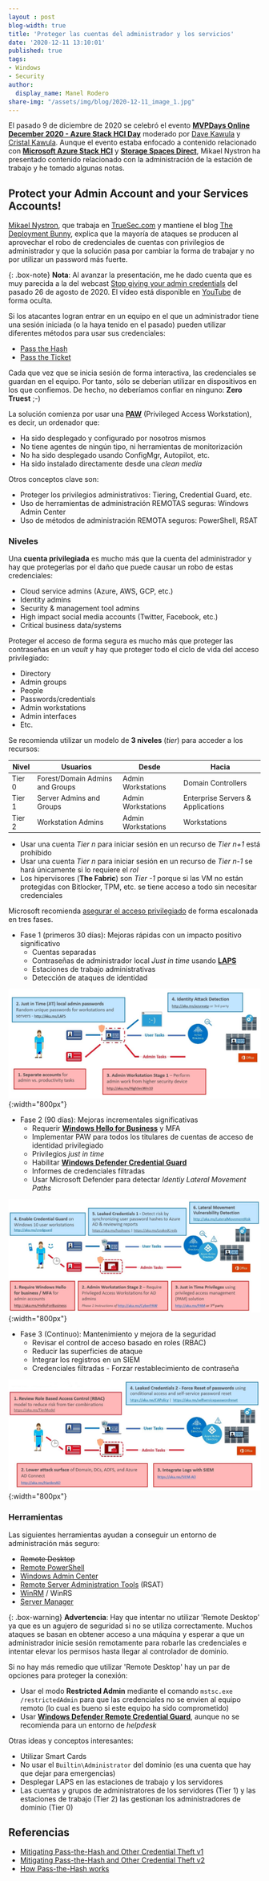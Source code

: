 ```yaml
---
layout : post
blog-width: true
title: 'Proteger las cuentas del administrador y los servicios'
date: '2020-12-11 13:10:01'
published: true
tags:
- Windows
- Security
author:
  display_name: Manel Rodero
share-img: "/assets/img/blog/2020-12-11_image_1.jpg"
---
```


El pasado 9 de diciembre de 2020 se celebró el evento [**MVPDays Online December 2020 - Azure Stack HCI Day**](https://www.youtube.com/watch?v=sZQN-4lykX0) moderado por [Dave Kawula](https://twitter.com/DaveKawula) y [Cristal Kawula](https://twitter.com/SuperCristal1). Aunque el evento estaba enfocado a contenido relacionado con [**Microsoft Azure Stack HCI**](https://docs.microsoft.com/en-us/azure-stack/hci/overview) y [**Storage Spaces Direct**](https://docs.microsoft.com/en-us/windows-server/storage/storage-spaces/storage-spaces-direct-overview), Mikael Nystron ha presentado contenido relacionado con la administración de la estación de trabajo y he tomado algunas notas.

## Protect your Admin Account and your Services Accounts!

[Mikael Nystron](https://twitter.com/mikael_nystrom), que trabaja en [TrueSec.com](https://www.truesec.com/) y mantiene el blog [The Deployment Bunny](https://deploymentbunny.com/), explica que la mayoría de ataques se producen al aprovechar el robo de credenciales de cuentas con privilegios de administrador y que la solución pasa por cambiar la forma de trabajar y no por utilizar un password más fuerte.

{: .box-note}
**Nota**: Al avanzar la presentación, me he dado cuenta que es muy parecida a la del webcast [Stop giving your admin credentials](https://techtalk.truesec.com/webcast/stop-giving-your-admin-credentials-away/) del pasado 26 de agosto de 2020. El vídeo está disponible en [YouTube](https://youtu.be/4hdO47xvGJc) de forma oculta.

Si los atacantes logran entrar en un equipo en el que un administrador tiene una sesión iniciada (o la haya tenido en el pasado) pueden utilizar diferentes métodos para usar sus credenciales:

* [Pass the Hash](https://attack.stealthbits.com/pass-the-hash-attack-explained)
* [Pass the Ticket](https://attack.stealthbits.com/pass-the-ticket)

Cada que vez que se inicia sesión de forma interactiva, las credenciales se guardan en el equipo. Por tanto, sólo se deberían utilizar en dispositivos en los que confiemos. De hecho, no deberíamos confiar en ninguno: **Zero Truest** ;-)

La solución comienza por usar una [**PAW**](https://docs.microsoft.com/en-us/windows-server/identity/securing-privileged-access/privileged-access-workstations) (Privileged Access Workstation), es decir, un ordenador que:

* Ha sido desplegado y configurado por nosotros mismos
* No tiene agentes de ningún tipo, ni herramientas de monitorización
* No ha sido desplegado usando ConfigMgr, Autopilot, etc.
* Ha sido instalado directamente desde una _clean media_ 

Otros conceptos clave son:

* Proteger los privilegios administrativos: Tiering, Credential Guard, etc.
* Uso de herramientas de administración REMOTAS seguras: Windows Admin Center
* Uso de métodos de administración REMOTA seguros: PowerShell, RSAT

### Niveles

Una **cuenta privilegiada** es mucho más que la cuenta del administrador y hay que protegerlas por el daño que puede causar un robo de estas credenciales:

* Cloud service admins (Azure, AWS, GCP, etc.)
* Identity admins
* Security & management tool admins
* High impact social media accounts (Twitter, Facebook, etc.)
* Critical business data/systems

Proteger el acceso de forma segura es mucho más que proteger las contraseñas en un _vault_ y hay que proteger todo el ciclo de vida del acceso privilegiado:

* Directory
* Admin groups
* People
* Passwords/credentials
* Admin workstations
* Admin interfaces
* Etc.

Se recomienda utilizar un modelo de **3 niveles** (_tier_) para acceder a los recursos:

| Nivel | Usuarios | Desde | Hacia |
| --- | --- | --- | --- |
| Tier 0 | Forest/Domain Admins and Groups | Admin Workstations | Domain Controllers |
| Tier 1 | Server Admins and Groups | Admin Workstations | Enterprise Servers & Applications |
| Tier 2 | Workstation Admins | Admin Workstations | Workstations |

<p></p>

* Usar una cuenta _Tier n_ para iniciar sesión en un recurso de _Tier n+1_ está prohibido
* Usar una cuenta _Tier n_ para iniciar sesión en un recurso de _Tier n-1_ se hará únicamente si lo requiere el _rol_
* Los hipervisores (**The Fabric**) son _Tier -1_ porque si las VM no están protegidas con Bitlocker, TPM, etc. se tiene acceso a todo sin necesitar credenciales

Microsoft recomienda [asegurar el acceso privilegiado](https://docs.microsoft.com/en-us/windows-server/identity/securing-privileged-access/securing-privileged-access) de forma escalonada en tres fases.

* Fase 1 (primeros 30 días): Mejoras rápidas con un impacto positivo significativo
  * Cuentas separadas
  * Contraseñas de administrador local _Just in time_ usando [**LAPS**](https://stealthbits.com/blog/running-laps-in-the-race-to-security/)
  * Estaciones de trabajo administrativas
  * Detección de ataques de identidad

![PAW Fase 1][1]{:width="800px"}

* Fase 2 (90 días): Mejoras incrementales significativas
  * Requerir [**Windows Hello for Business**](https://docs.microsoft.com/en-us/windows/security/identity-protection/hello-for-business/hello-identity-verification) y MFA
  * Implementar PAW para todos los titulares de cuentas de acceso de identidad privilegiado
  * Privilegios _just in time_
  * Habilitar [**Windows Defender Credential Guard**](https://docs.microsoft.com/en-us/windows/security/identity-protection/credential-guard/credential-guard)
  * Informes de credenciales filtradas
  * Usar Microsoft Defender para detectar _Identiy Lateral Movement Paths_

![PAW Fase 2][2]{:width="800px"}

* Fase 3 (Continuo): Mantenimiento y mejora de la seguridad
  * Revisar el control de acceso basado en roles (RBAC)
  * Reducir las superficies de ataque
  * Integrar los registros en un SIEM
  * Credenciales filtradas - Forzar restablecimiento de contraseña

![PAW Fase 3][3]{:width="800px"}

### Herramientas

Las siguientes herramientas ayudan a conseguir un entorno de administración más seguro:

* ~~Remote Desktop~~
* [Remote PowerShell](https://docs.microsoft.com/en-us/powershell/scripting/learn/remoting/running-remote-command)
* [Windows Admin Center](https://docs.microsoft.com/en-us/windows-server/manage/windows-admin-center/overview)
* [Remote Server Administration Tools](https://docs.microsoft.com/en-us/windows-server/remote/remote-server-administration-tools) (RSAT)
* [WinRM](https://docs.microsoft.com/en-us/windows/win32/winrm/portal) / WinRS
* [Server Manager](https://docs.microsoft.com/en-us/windows-server/administration/server-manager/server-manager)

{: .box-warning}
**Advertencia**: Hay que intentar no utilizar 'Remote Desktop' ya que es un agujero de seguridad si no se utiliza correctamente. Muchos ataques se basan en obtener acceso a una máquina y esperar a que un administrador inicie sesión remotamente para robarle las credenciales e intentar elevar los permisos hasta llegar al controlador de dominio.

Si no hay más remedio que utilizar 'Remote Desktop' hay un par de opciones para proteger la conexión:

* Usar el modo **Restricted Admin** mediante el comando `mstsc.exe /restrictedAdmin` para que las credenciales no se envien al equipo remoto (lo cual es bueno si este equipo ha sido comprometido)
* Usar [**Windows Defender Remote Credential Guard**](https://docs.microsoft.com/en-us/windows/security/identity-protection/remote-credential-guard), aunque no se recomienda para un entorno de _helpdesk_

Otras ideas y conceptos interesantes:

* Utilizar Smart Cards
* No usar el `Builtin\Administrator` del dominio (es una cuenta que hay que dejar para emergencias)
* Desplegar LAPS en las estaciones de trabajo y los servidores
* Las cuentas y grupos de administratores de los servidores (Tier 1) y las estaciones de trabajo (Tier 2) las gestionan los administradores de dominio (Tier 0)

## Referencias

* [Mitigating Pass-the-Hash and Other Credential Theft v1](http://download.microsoft.com/download/7/7/a/77abc5bd-8320-41af-863c-6ecfb10cb4b9/mitigating%20pass-the-hash%20(pth)%20attacks%20and%20other%20credential%20theft%20techniques_english.pdf)
* [Mitigating Pass-the-Hash and Other Credential Theft v2](http://download.microsoft.com/download/7/7/a/77abc5bd-8320-41af-863c-6ecfb10cb4b9/mitigating-pass-the-hash-attacks-and-other-credential-theft-version-2.pdf)
* [How Pass-the-Hash works](http://download.microsoft.com/download/c/3/b/c3bd2d13-fc9b-4fab-a1e7-43fc5de5cfb2/passthehashattack-datasheet.pdf)

[1]: /assets/img/blog/2020-12-11_image_1.jpg "PAW Fase 1"
[2]: /assets/img/blog/2020-12-11_image_2.jpg "PAW Fase 2"
[3]: /assets/img/blog/2020-12-11_image_3.jpg "PAW Fase 3"

